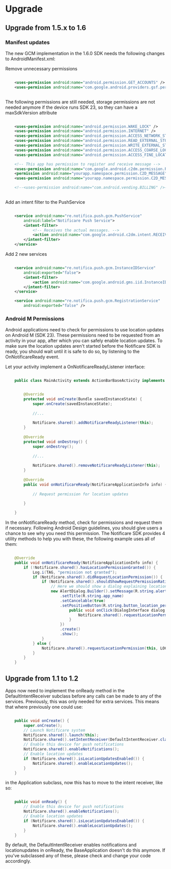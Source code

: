 Upgrade
=======

## Upgrade from 1.5.x to 1.6

### Manifest updates

The new GCM implementation in the 1.6.0 SDK needs the following changes to AndroidManifest.xml:

Remove unnecessary permissions

```xml

	<uses-permission android:name="android.permission.GET_ACCOUNTS" />
    <uses-permission android:name="com.google.android.providers.gsf.permission.READ_GSERVICES"/>
    
```

The following permissions are still needed, storage permissions are not needed anymore if the device runs SDK 23, so they can have a maxSdkVersion attribute

```xml

    <uses-permission android:name="android.permission.WAKE_LOCK" />
    <uses-permission android:name="android.permission.INTERNET" />
    <uses-permission android:name="android.permission.ACCESS_NETWORK_STATE" />
    <uses-permission android:name="android.permission.READ_EXTERNAL_STORAGE" android:maxSdkVersion="22"/>
    <uses-permission android:name="android.permission.WRITE_EXTERNAL_STORAGE" android:maxSdkVersion="22"/>
    <uses-permission android:name="android.permission.ACCESS_COARSE_LOCATION"/>
    <uses-permission android:name="android.permission.ACCESS_FINE_LOCATION"/>

    <!-- This app has permission to register and receive message -->
    <uses-permission android:name="com.google.android.c2dm.permission.RECEIVE" />
    <permission android:name="yourapp.namespace.permission.C2D_MESSAGE" android:protectionLevel="signature" />
    <uses-permission android:name="yourapp.namespace.permission.C2D_MESSAGE" />

    <!--<uses-permission android:name="com.android.vending.BILLING" />-->
    
```

Add an intent filter to the PushService 

```xml

    <service android:name="re.notifica.push.gcm.PushService"
        android:label="Notificare Push Service">
        <intent-filter>
            <!-- Receives the actual messages. -->
            <action android:name="com.google.android.c2dm.intent.RECEIVE" />
        </intent-filter>
    </service>

```

Add 2 new services

```xml

	<service android:name="re.notifica.push.gcm.InstanceIDService"
        android:exported="false">
        <intent-filter>
            <action android:name="com.google.android.gms.iid.InstanceID" />
        </intent-filter>
    </service>

    <service android:name="re.notifica.push.gcm.RegistrationService"
        android:exported="false" />

```

### Android M Permissions

Android applications need to check for permissions to use location updates on Android M (SDK 23).
These permissions need to be requested from an activity in your app, after which you can safely enable location updates. To make sure the location updates aren't started before the Notificare SDK is ready, you should wait until it is safe to do so, by listening to the OnNotificareReady event.

Let your activity implement a OnNotificareReadyListener interface:

```java

    public class MainActivity extends ActionBarBaseActivity implements Notificare.OnNotificareReadyListener {


	    @Override
	    protected void onCreate(Bundle savedInstanceState) {
	        super.onCreate(savedInstanceState);
	
	        //...        
	        
	        Notificare.shared().addNotificareReadyListener(this);
	    }
	
	    @Override
	    protected void onDestroy() {
	        super.onDestroy();
	        
	        //...
	        
	        Notificare.shared().removeNotificareReadyListener(this);
	    }
	
	    @Override
	    public void onNotificareReady(NotificareApplicationInfo info) {
	    
	        // Request permission for location updates
	    
	    }

	}
```

In the onNotificareReady method, check for permissions and request them if necessary. Following Android Design guidelines, you should give users a chance to see why you need this permission. The Notificare SDK provides 4 utility methods to help you with these, the following example uses all of them:

```java

	@Override
    public void onNotificareReady(NotificareApplicationInfo info) {
        if (!Notificare.shared().hasLocationPermissionGranted()) {
            Log.i(TAG, "permission not granted");
            if (Notificare.shared().didRequestLocationPermission()) {
                if (Notificare.shared().shouldShowRequestPermissionRationale(this)) {
                    // Here we should show a dialog explaining location updates
                    new AlertDialog.Builder().setMessage(R.string.alert_location_permission_rationale)
                        .setTitle(R.string.app_name)
                        .setCancelable(true)
                        .setPositiveButton(R.string.button_location_permission_rationale_ok, new DialogInterface.OnClickListener() {
                            public void onClick(DialogInterface dialog, int id) {
                                Notificare.shared().requestLocationPermission(MainActivity.this, LOCATION_PERMISSION_REQUEST_CODE);
                            }
                        })
                        .create()
                    	.show();
                }
            } else {
                Notificare.shared().requestLocationPermission(this, LOCATION_PERMISSION_REQUEST_CODE);
            }
        }
    }

```


## Upgrade from 1.1 to 1.2

Apps now need to implement the onReady method in the DefaultIntentReceiver subclass before any calls can be made to any of the services. 
Previously, this was only needed for extra services. This means that where previously one could use:

```java

	public void onCreate() {
		super.onCreate();
		// Launch Notificare system
	    Notificare.shared().launch(this);
	    Notificare.shared().setIntentReceiver(DefaultIntentReceiver.class);
	    // Enable this device for push notifications
	    Notificare.shared().enableNotifications();
	    // Enable location updates
	    if (Notificare.shared().isLocationUpdatesEnabled()) {
	    	Notificare.shared().enableLocationUpdates();
	    }
	}
```

in the Application subclass, now this has to move to the intent receiver, like so:

```java

	public void onReady() {
	    // Enable this device for push notifications
	    Notificare.shared().enableNotifications();
	    // Enable location updates
	    if (Notificare.shared().isLocationUpdatesEnabled()) {
	    	Notificare.shared().enableLocationUpdates();
	    }
	}

```

By default, the DefaultIntentReceiver enables notifications and locationupdates in onReady, the BaseApplication doesn't do this anymore. 
If you've subclassed any of these, please check and change your code accordingly.



